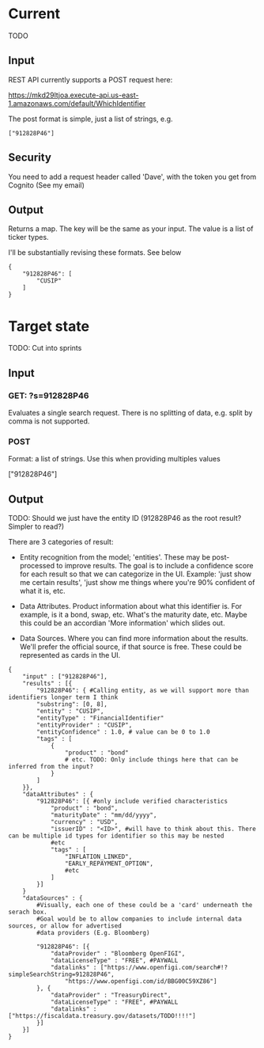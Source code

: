 # Current

TODO

## Input 

REST API currently supports a POST request here:

https://mkd29ltjoa.execute-api.us-east-1.amazonaws.com/default/WhichIdentifier

The post format is simple, just a list of strings, e.g.

```["912828P46"]```

## Security

You need to add a request header called 'Dave', with the token you get from Cognito (See my email)

## Output

Returns a map. The key will be the same as your input. The value is a list of ticker types.

I'll be substantially revising these formats. See below

```
{
    "912828P46": [
        "CUSIP"
    ]
}
```

# Target state

TODO: Cut into sprints

## Input

### GET: <url>?s=912828P46 

Evaluates a single search request. There is no splitting of data, e.g. split by comma is not supported.

### POST

Format: a list of strings. Use this when providing multiples values

["912828P46"]

## Output

TODO: Should we just have the entity ID (912828P46 as the root result? Simpler to read?)

There are 3 categories of result:

* Entity recognition from the model; 'entities'. These may be post-processed to improve results. The goal is to include a confidence score for each result so that we can categorize in the UI. Example: 'just show me certain results', 'just show me things where you're 90% confident of what it is, etc.

* Data Attributes. Product information about what this identifier is. For example, is it a bond, swap, etc. What's the maturity date, etc. Maybe this could be an accordian 'More information' which slides out.

* Data Sources. Where you can find more information about the results. We'll prefer the official source, if that source is free. These could be represented as cards in the UI.
```
{
    "input" : ["912828P46"],
    "results" : [{
        "912828P46": { #Calling entity, as we will support more than identifiers longer term I think
        "substring": [0, 8],
        "entity" : "CUSIP",
        "entityType" : "FinancialIdentifier"
        "entityProvider" : "CUSIP",
        "entityConfidence" : 1.0, # value can be 0 to 1.0
        "tags" : [
            {
                "product" : "bond"
                # etc. TODO: Only include things here that can be inferred from the input?
            }
        ]
    }},
    "dataAttributes" : { 
        "912828P46": [{ #only include verified characteristics
            "product" : "bond",
            "maturityDate" : "mm/dd/yyyy",
            "currency" : "USD",
            "issuerID" : "<ID>", #will have to think about this. There can be multiple id types for identifier so this may be nested
            #etc
            "tags" : [
                "INFLATION_LINKED",
                "EARLY_REPAYMENT_OPTION",
                #etc
            ]
        }]
    }
    "dataSources" : { 
        #Visually, each one of these could be a 'card' underneath the serach box.
        #Goal would be to allow companies to include internal data sources, or allow for advertised
        #data providers (E.g. Bloomberg)

        "912828P46": [{
            "dataProvider" : "Bloomberg OpenFIGI",
            "dataLicenseType" : "FREE", #PAYWALL
            "datalinks" : ["https://www.openfigi.com/search#!?simpleSearchString=912828P46", 
                "https://www.openfigi.com/id/BBG00C59XZ86"]
        }, {
            "dataProvider" : "TreasuryDirect",
            "dataLicenseType" : "FREE", #PAYWALL
            "datalinks" : ["https://fiscaldata.treasury.gov/datasets/TODO!!!!"]
        }]
    }]
}
```

